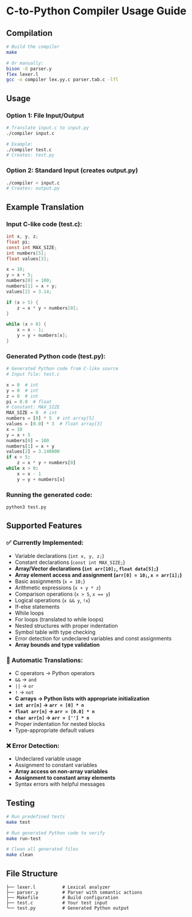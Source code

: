 # C-to-Python Compiler Usage Guide

## Compilation

```bash
# Build the compiler
make

# Or manually:
bison -d parser.y
flex lexer.l
gcc -o compiler lex.yy.c parser.tab.c -lfl
```

## Usage

### Option 1: File Input/Output
```bash
# Translate input.c to input.py
./compiler input.c

# Example:
./compiler test.c
# Creates: test.py
```

### Option 2: Standard Input (creates output.py)
```bash
./compiler < input.c
# Creates: output.py
```

## Example Translation

### Input C-like code (test.c):
```c
int x, y, z;
float pi;
const int MAX_SIZE;
int numbers[5];
float values[3];

x = 10;
y = x + 5;
numbers[0] = 100;
numbers[1] = x + y;
values[2] = 3.14;

if (x > 5) {
    z = x * y + numbers[0];
}

while (x > 0) {
    x = x - 1;
    y = y + numbers[x];
}
```

### Generated Python code (test.py):
```python
# Generated Python code from C-like source
# Input file: test.c

x = 0  # int
y = 0  # int
z = 0  # int
pi = 0.0  # float
# Constant: MAX_SIZE
MAX_SIZE = 0  # int
numbers = [0] * 5  # int array[5]
values = [0.0] * 3  # float array[3]
x = 10
y = x + 5
numbers[0] = 100
numbers[1] = x + y
values[2] = 3.140000
if x > 5:
    z = x * y + numbers[0]
while x > 0:
    x = x - 1
    y = y + numbers[x]
```

### Running the generated code:
```bash
python3 test.py
```

## Supported Features

### ✅ Currently Implemented:
- Variable declarations (`int x, y, z;`)
- Constant declarations (`const int MAX_SIZE;`)
- **Array/Vector declarations (`int arr[10];`, `float data[5];`)**
- **Array element access and assignment (`arr[0] = 10;`, `x = arr[i];`)**
- Basic assignments (`x = 10;`)
- Arithmetic expressions (`x + y * z`)
- Comparison operations (`x > 5`, `x == y`)
- Logical operations (`x && y`, `!x`)
- If-else statements
- While loops
- For loops (translated to while loops)
- Nested structures with proper indentation
- Symbol table with type checking
- Error detection for undeclared variables and const assignments
- **Array bounds and type validation**

### 🔄 Automatic Translations:
- C operators → Python operators
- `&&` → `and`
- `||` → `or`
- `!` → `not`
- **C arrays → Python lists with appropriate initialization**
- **`int arr[n]` → `arr = [0] * n`**
- **`float arr[n]` → `arr = [0.0] * n`**
- **`char arr[n]` → `arr = [''] * n`**
- Proper indentation for nested blocks
- Type-appropriate default values

### ❌ Error Detection:
- Undeclared variable usage
- Assignment to constant variables
- **Array access on non-array variables**
- **Assignment to constant array elements**
- Syntax errors with helpful messages

## Testing

```bash
# Run predefined tests
make test

# Run generated Python code to verify
make run-test

# Clean all generated files
make clean
```

## File Structure
```
├── lexer.l          # Lexical analyzer
├── parser.y         # Parser with semantic actions
├── Makefile         # Build configuration
├── test.c           # Your test input
└── test.py          # Generated Python output
```